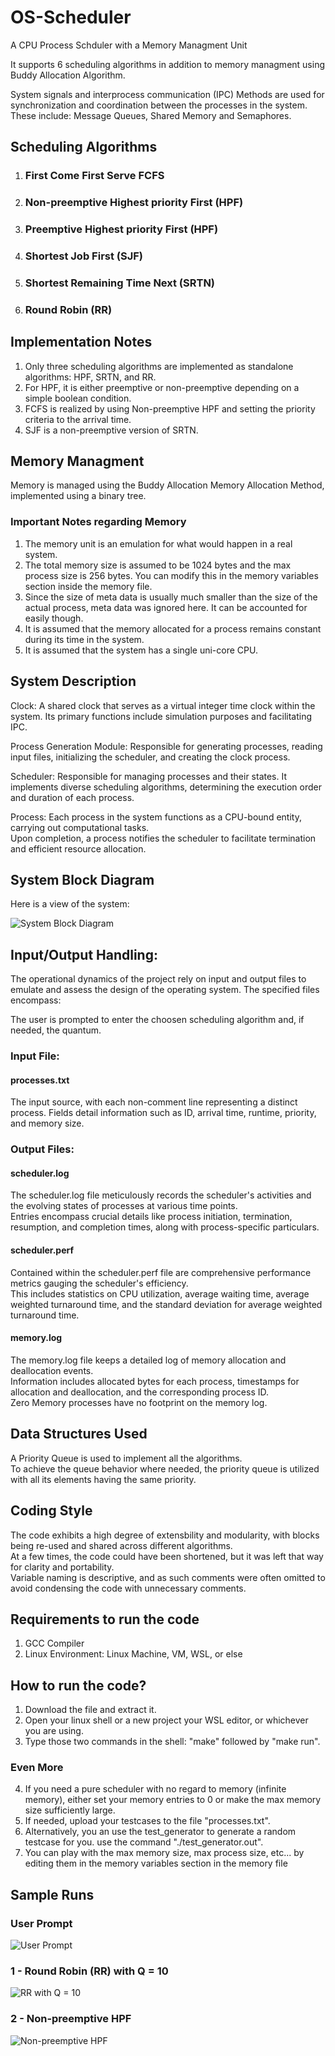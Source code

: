 # OS-Scheduler  

A CPU Process Schduler with a Memory Managment Unit  

It supports 6 scheduling algorithms in addition to memory managment using Buddy Allocation Algorithm.  

System signals and interprocess communication (IPC) Methods are used for synchronization and coordination between the processes in the system.  
These include: Message Queues, Shared Memory and Semaphores.

## Scheduling Algorithms
1. ### First Come First Serve FCFS
2. ### Non-preemptive Highest priority First (HPF)
3. ### Preemptive Highest priority First (HPF)
4. ### Shortest Job First (SJF)
5. ### Shortest Remaining Time Next (SRTN)
6. ### Round Robin (RR)

## Implementation Notes
1. Only three scheduling algorithms are implemented as standalone algorithms: HPF, SRTN, and RR.
2. For HPF, it is either preemptive or non-preemptive depending on a simple boolean condition.
3. FCFS is realized by using Non-preemptive HPF and setting the priority criteria to the arrival time.
4. SJF is a non-preemptive version of SRTN.

## Memory Managment
Memory is managed using the Buddy Allocation Memory Allocation Method, implemented using a binary tree.  

### Important Notes regarding Memory  
1. The memory unit is an emulation for what would happen in a real system.
2. The total memory size is assumed to be 1024 bytes and the max process size is 256 bytes.
   You can modify this in the memory variables section inside the memory file.
4. Since the size of meta data is usually much smaller than the size of the actual process, meta data was ignored here. It can be accounted for easily though.
5. It is assumed that the memory allocated for a process remains constant during its time in the system.
6. It is assumed that the system has a single uni-core CPU.

## System Description

Clock: A shared clock that serves as a virtual integer time clock within the system. Its primary functions include simulation purposes and facilitating IPC.

Process Generation Module: Responsible for generating processes, reading input files, initializing the scheduler, and creating the clock process.  

Scheduler: Responsible for managing processes and their states. It implements diverse scheduling algorithms, determining the execution order and duration of each process.

Process: Each process in the system functions as a CPU-bound entity, carrying out computational tasks.  
Upon completion, a process notifies the scheduler to facilitate termination and efficient resource allocation.

## System Block Diagram  
Here is a view of the system:

![System Block Diagram](https://github.com/alhusseingamal/OS-Scheduler/blob/main/screenshots/System%20Diagram.PNG)


## Input/Output Handling:
The operational dynamics of the project rely on input and output files to emulate and assess the design of the operating system. The specified files encompass:

The user is prompted to enter the choosen scheduling algorithm and, if needed, the quantum.  

### Input File: 

#### processes.txt
The input  source, with each non-comment line representing a distinct process. Fields detail information such as ID, arrival time, runtime, priority, and memory size.

### Output Files:

#### scheduler.log
The scheduler.log file meticulously records the scheduler's activities and the evolving states of processes at various time points.  
Entries encompass crucial details like process initiation, termination, resumption, and completion times, along with process-specific particulars.

#### scheduler.perf
Contained within the scheduler.perf file are comprehensive performance metrics gauging the scheduler's efficiency.  
This includes statistics on CPU utilization, average waiting time, average weighted turnaround time, and the standard deviation for average weighted turnaround time.

#### memory.log
The memory.log file keeps a detailed log of memory allocation and deallocation events.  
Information includes allocated bytes for each process, timestamps for allocation and deallocation, and the corresponding process ID.  
Zero Memory processes have no footprint on the memory log.

## Data Structures Used
A Priority Queue is used to implement all the algorithms.  
To achieve the queue behavior where needed, the priority queue is utilized with all its elements having the same priority.

## Coding Style
The code exhibits a high degree of extensbility and modularity, with blocks being re-used and shared across different algorithms.  
At a few times, the code could have been shortened, but it was left that way for clarity and portability.  
Variable naming is descriptive, and as such comments were often omitted to avoid condensing the code with unnecessary comments.

## Requirements to run the code
1. GCC Compiler
2. Linux Environment: Linux Machine, VM, WSL, or else

## How to run the code?
1. Download the file and extract it.
2. Open your linux shell or a new project your WSL editor, or whichever you are using.
3. Type those two commands in the shell: "make" followed by "make run".
### Even More  
4. If you need a pure scheduler with no regard to memory (infinite memory), either set your memory entries to 0 or make the max memory size sufficiently large.
5. If needed, upload your testcases to the file "processes.txt".
6. Alternatively, you an use the test_generator to generate a random testcase for you. use the command "./test_generator.out".
6. You can play with the max memory size, max process size, etc... by editing them in the memory variables section in the memory file

## Sample Runs
### User Prompt
![User Prompt](https://github.com/alhusseingamal/OS-Scheduler/blob/main/screenshots/user%20prompt.png)

### 1 - Round Robin (RR) with Q = 10
![RR with Q = 10](https://github.com/alhusseingamal/OS-Scheduler/blob/main/screenshots/RR%20Q%20%3D%2010.png)

### 2 - Non-preemptive HPF
![Non-preemptive HPF](https://github.com/alhusseingamal/OS-Scheduler/blob/main/screenshots/Non-preemptive%20HPF.png)

